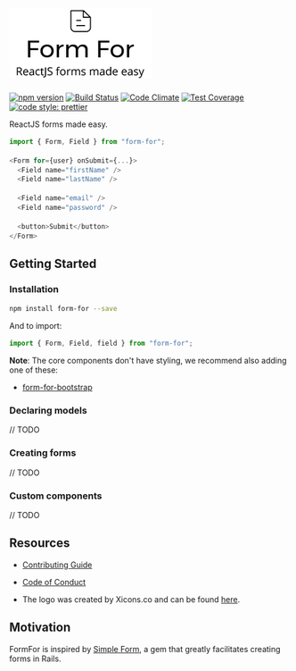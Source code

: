 # ![Form For](./assets/logo.png)

[![npm version](https://img.shields.io/npm/v/form-for.svg)](https://www.npmjs.org/package/form-for)
[![Build Status](https://travis-ci.org/pedsmoreira/form-for.svg?branch=master)](https://travis-ci.org/pedsmoreira/form-for)
[![Code Climate](https://codeclimate.com/github/pedsmoreira/form-for/badges/gpa.svg)](https://codeclimate.com/github/pedsmoreira/form-for)
[![Test Coverage](https://codeclimate.com/github/pedsmoreira/form-for/badges/coverage.svg)](https://codeclimate.com/github/pedsmoreira/form-for/coverage)
[![code style: prettier](https://img.shields.io/badge/code_style-prettier-ff69b4.svg)](https://github.com/prettier/prettier)

ReactJS forms made easy.

```javascript
import { Form, Field } from "form-for";

<Form for={user} onSubmit={...}>
  <Field name="firstName" />
  <Field name="lastName" />
  
  <Field name="email" />
  <Field name="password" />
  
  <button>Submit</button>
</Form>
```

## Getting Started

### Installation

```bash
npm install form-for --save
```

And to import:

```javascript
import { Form, Field, field } from "form-for";
```

**Note**: The core components don't have styling, we recommend also adding one of these:

- [form-for-bootstrap](https://github.com/pedsmoreira/form-for-bootstrap)

### Declaring models

// TODO

### Creating forms

// TODO

### Custom components

// TODO

## Resources

- [Contributing Guide](./CONTRIBUTING.md)
- [Code of Conduct](./CODE_OF_CONDUCT.md)

- The logo was created by Xicons.co and can be found [here](https://www.iconfinder.com/icons/2024631/document_documents_file_files_text_texts_icon).

## Motivation

FormFor is inspired by [Simple Form](https://github.com/plataformatec/simple_form),
a gem that greatly facilitates creating forms in Rails.
